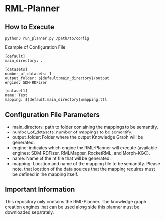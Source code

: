 # RML-Planner

## How to Execute
```
python3 run_planner.py /path/to/config
```

Example of Configuration File
```
[default]
main_directory: .

[datasets]
number_of_datasets: 1
output_folder: ${default:main_directory}/output
engine: SDM-RDFizer

[dataset1]
name: Test
mapping: ${default:main_directory}/mapping.ttl
```

## Configuration File Parameters
- main_directory: path to folder containing the mappings to be semantify.
- number_of_datasets: number of mappings to be semantify.
- output_folder: Folder where the output Knowledge Graph will be generated.
- engine: indicates which engine the RML-Planner will execute (available engines: SDM-RDFizer, RMLMapper, RocketRML, and Morph-KGC).
- name: Name of the nt file that will be generated.
- mapping: Location and name of the mapping file to be semantify. Please note, that location of the data sources that the mapping requires must be defined in the mapping itself.

## Important Information
This repository only contains the RML-Planner. The knowledge graph creation engines that can be used along side this planner must be downloaded separately.